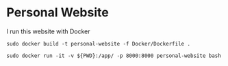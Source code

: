 # Personal Website

I run this website with Docker

```shell
sudo docker build -t personal-website -f Docker/Dockerfile .
```

```shell
sudo docker run -it -v ${PWD}:/app/ -p 8000:8000 personal-website bash
```
